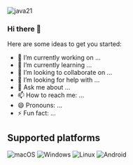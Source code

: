 
![java21](https://github.com/hjhgitw/hjhgitw/assets/41398181/f534259d-d217-4e7b-ae00-b32d36f38b54)


### Hi there 👋
Here are some ideas to get you started:

- 🔭 I’m currently working on ...
- 🌱 I’m currently learning ...
- 👯 I’m looking to collaborate on ...
- 🤔 I’m looking for help with ...
- 💬 Ask me about ...
- 📫 How to reach me: ...
- 😄 Pronouns: ...
- ⚡ Fun fact: ...

## Supported platforms
![macOS](https://img.shields.io/badge/mac%20os-000000?style=for-the-badge&logo=macos&logoColor=black)
![Windows](https://img.shields.io/badge/Windows-0078D6?style=for-the-badge&logo=windows&logoColor=A8E4A0)
![Linux](https://img.shields.io/badge/Linux-FCC624?style=for-the-badge&logo=linux&logoColor=black)
![Android](https://img.shields.io/badge/Android-3DDC84?style=for-the-badge&logo=android&logoColor=white)

<!--
https://img.shields.io/badge/Material%20UI-007FFF?style=for-the-badge&logo=mui&logoColor=white
[HTML5](https://img.shields.io/badge/HTML5-E34F26?style=for-the-badge&logo=html5&logoColor=white)https://img.shields.io/badge/HTML5-E34F26?style=for-the-badge&logo=html5&logoColor=white
https://img.shields.io/badge/CSS3-1572B6?style=for-the-badge&logo=css3&logoColor=white
https://img.shields.io/badge/JavaScript-323330?style=for-the-badge&logo=javascript&logoColor=F0DB4F
https://img.shields.io/badge/Java-ED8B00?style=for-the-badge&logo=java&logoColor=white
https://img.shields.io/badge/Kotlin-0095D5?&style=for-the-badge&logo=kotlin&logoColor=white
https://img.shields.io/badge/Bash-282a36.svg?style=for-the-badge&logo=gnubash&logoColor=white
https://img.shields.io/badge/Markdown-000000?style=for-the-badge&logo=markdown&logoColor=white


Contact
	https://img.shields.io/badge/WhatsApp-25D366?style=for-the-badge&logo=whatsapp&logoColor=white
 	https://img.shields.io/badge/Gmail-D14836?style=for-the-badge&logo=gmail&logoColor=white
  https://img.shields.io/badge/-Stackoverflow-FE7A16?style=for-the-badge&logo=stack-overflow&logoColor=white

Drop me a beer :)
https://img.shields.io/badge/PayPal-00457C?style=for-the-badge&logo=paypal&logoColor=white
-->
